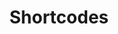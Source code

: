 ---
title: "Shortcodes"
featuredImage: "featured-image.png"
summary: "This is summary of Chapter Shortcodes"
---